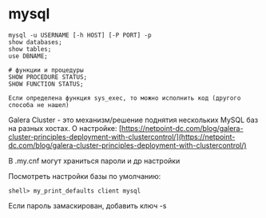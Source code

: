 # mysql

```
mysql -u USERNAME [-h HOST] [-P PORT] -p
show databases;
show tables;
use DBNAME;

# функции и процедуры
SHOW PROCEDURE STATUS;
SHOW FUNCTION STATUS;

Если определена функция sys_exec, то можно исполнить код (другого способа не нашел)    
```

Galera Cluster - это механизм/решение поднятия нескольких MySQL баз на разных хостах. О настройке: [https://netpoint-dc.com/blog/galera-cluster-principles-deployment-with-clustercontrol/](https://netpoint-dc.com/blog/galera-cluster-principles-deployment-with-clustercontrol/)

В .my.cnf могут храниться пароли и др настройки

Посмотреть настройки базы по умолчанию:&#x20;

```
shell> my_print_defaults client mysql
```

Если пароль замаскирован, добавить ключ -s
